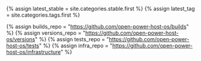 {% assign latest_stable = site.categories.stable.first %}
{% assign latest_tag = site.categories.tags.first %}

{% assign builds_repo = "https://github.com/open-power-host-os/builds" %}
{% assign versions_repo = "https://github.com/open-power-host-os/versions" %}
{% assign tests_repo = "https://github.com/open-power-host-os/tests" %}
{% assign infra_repo = "https://github.com/open-power-host-os/infrastructure" %}
